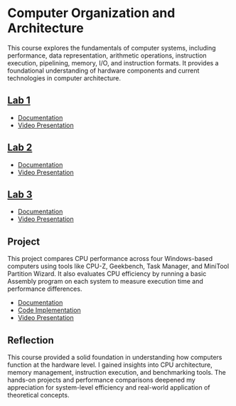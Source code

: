 # Computer Organization and Architecture
This course explores the fundamentals of computer systems, including performance, data representation, arithmetic operations, instruction execution, pipelining, memory, I/O, and instruction formats. It provides a foundational understanding of hardware components and current technologies in computer architecture.

## [Lab 1](https://github.com/TehRuQian/SECPH-Data-Engineering-UTM/tree/main/SECPH-Year1-Sem2/Computer%20Organization%20and%20Architecture/Lab%201) 
* [Documentation](https://github.com/TehRuQian/SECPH-Data-Engineering-UTM/blob/main/SECPH-Year1-Sem2/Computer%20Organization%20and%20Architecture/Lab%201/COA%20Lab1%20Goe%20Jie%20Ying%20%26%20Teh%20Ru%20Qian.pdf)
* [Video Presentation](https://youtu.be/Xonjk2G1Y4w)

## [Lab 2](https://github.com/TehRuQian/SECPH-Data-Engineering-UTM/blob/main/SECPH-Year1-Sem2/Computer%20Organization%20and%20Architecture/Lab%202.zip) 
* [Documentation](https://github.com/TehRuQian/SECPH-Data-Engineering-UTM/blob/main/SECPH-Year1-Sem2/Computer%20Organization%20and%20Architecture/Lab%202%20Report.pdf)
* [Video Presentation](https://youtu.be/z2edwpnfJbU?si=qUC_ErBETsVOqI77)

## [Lab 3](https://github.com/TehRuQian/SECPH-Data-Engineering-UTM/tree/main/SECPH-Year1-Sem2/Computer%20Organization%20and%20Architecture/Lab%203%20Part2C) 
* [Documentation](https://github.com/TehRuQian/SECPH-Data-Engineering-UTM/blob/main/SECPH-Year1-Sem2/Computer%20Organization%20and%20Architecture/Lab%203%20.pdf)
* [Video Presentation](https://youtu.be/a2WVQ6r8n1M?si=AbSrlTU8d7XLfHpA)

## Project
This project compares CPU performance across four Windows-based computers using tools like CPU-Z, Geekbench, Task Manager, and MiniTool Partition Wizard. It also evaluates CPU efficiency by running a basic Assembly program on each system to measure execution time and performance differences.
* [Documentation](https://github.com/TehRuQian/SECPH-Data-Engineering-UTM/blob/main/SECPH-Year1-Sem2/Computer%20Organization%20and%20Architecture/COA%20Project.pdf)
* [Code Implementation](https://github.com/TehRuQian/SECPH-Data-Engineering-UTM/tree/main/SECPH-Year1-Sem2/Computer%20Organization%20and%20Architecture/COA%20Project)
* [Video Presentation](https://youtu.be/tP13-s_ugRM)

## Reflection
This course provided a solid foundation in understanding how computers function at the hardware level. I gained insights into CPU architecture, memory management, instruction execution, and benchmarking tools. The hands-on projects and performance comparisons deepened my appreciation for system-level efficiency and real-world application of theoretical concepts.



